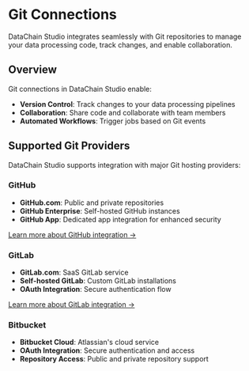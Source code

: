 # Git Connections

DataChain Studio integrates seamlessly with Git repositories to manage your data processing code, track changes, and enable collaboration.

## Overview

Git connections in DataChain Studio enable:

- **Version Control**: Track changes to your data processing pipelines
- **Collaboration**: Share code and collaborate with team members
- **Automated Workflows**: Trigger jobs based on Git events

## Supported Git Providers

DataChain Studio supports integration with major Git hosting providers:

### GitHub
- **GitHub.com**: Public and private repositories
- **GitHub Enterprise**: Self-hosted GitHub instances
- **GitHub App**: Dedicated app integration for enhanced security

[Learn more about GitHub integration →](github-app.md)

### GitLab
- **GitLab.com**: SaaS GitLab service
- **Self-hosted GitLab**: Custom GitLab installations
- **OAuth Integration**: Secure authentication flow

[Learn more about GitLab integration →](custom-gitlab-server.md)

### Bitbucket
- **Bitbucket Cloud**: Atlassian's cloud service
- **OAuth Integration**: Secure authentication and access
- **Repository Access**: Public and private repository support
